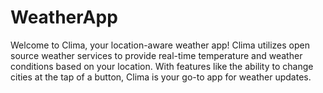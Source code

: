# WeatherApp
Welcome to Clima, your location-aware weather app! Clima utilizes open source weather services to provide real-time temperature and weather conditions based on your location. With features like the ability to change cities at the tap of a button, Clima is your go-to app for weather updates.
